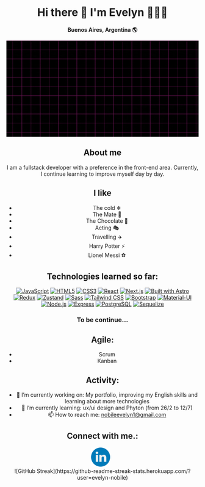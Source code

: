 <div style="text-align: center;">
  <h1>Hi there 👋 I'm Evelyn 👩🏻‍💻</h1>
  <p><strong>Buenos Aires, Argentina 🌎</strong></p>

  <img src="https://raw.githubusercontent.com/Evelyn-Nobile/Evelyn-Nobile/main/banner.gif" style="display: block; margin: auto;" />

  <h2>About me</h2>
  <p>I am a fullstack developer with a preference in the front-end area. Currently, I continue learning to improve myself day by day.</p>

  <h2>I like</h2>
  <ul>
    <li>The cold ❄</li>
    <li>The Mate 🧉</li>
    <li>The Chocolate 🍫</li>
    <li>Acting 🎭</li>
    <li>Travelling ✈️</li>
    <li>Harry Potter ⚡</li>
    <li>Lionel Messi ⚽</li>
  </ul>

<h2>Technologies learned so far:</h2>


[![JavaScript](https://img.shields.io/badge/JavaScript-FFD700?style=for-the-badge&logo=javascript&logoColor=white)](https://www.javascript.com/)
[![HTML5](https://img.shields.io/badge/HTML5-E34F26?style=for-the-badge&logo=html5&logoColor=white)](https://developer.mozilla.org/en-US/docs/Web/HTML)
[![CSS3](https://img.shields.io/badge/CSS3-1572B6?style=for-the-badge&logo=css3&logoColor=white)](https://developer.mozilla.org/en-US/docs/Web/CSS)
[![React](https://img.shields.io/badge/React-61DAFB?style=for-the-badge&logo=react&logoColor=white)](https://reactjs.org/)
[![Next.js](https://img.shields.io/badge/Next.js-000?style=for-the-badge&logo=next.js&logoColor=white)](https://nextjs.org/)
[![Built with Astro](https://img.shields.io/badge/Built_with-Astro-FF4081?logo=astro&style=for-the-badge)](https://astro.build)
[![Redux](https://img.shields.io/badge/Redux-764ABC?style=for-the-badge&logo=redux&logoColor=white)](https://redux.js.org/)
[![Zustand](https://img.shields.io/badge/Zustand-000?style=for-the-badge&logo=zustand&logoColor=white)](https://zustand.surge.sh/)
[![Sass](https://img.shields.io/badge/Sass-CC6699?style=for-the-badge&logo=sass&logoColor=white)](https://sass-lang.com/)
[![Tailwind CSS](https://img.shields.io/badge/Tailwind_CSS-38B2AC?style=for-the-badge&logo=tailwind-css&logoColor=white)](https://tailwindcss.com/)
[![Bootstrap](https://img.shields.io/badge/Bootstrap-5.3.0-563d7c?style=for-the-badge&logo=bootstrap&logoColor=white)](https://getbootstrap.com/)
[![Material-UI](https://img.shields.io/badge/Material--UI-0081CB?style=for-the-badge&logo=material-ui&logoColor=white)](https://material-ui.com/)
[![Node.js](https://img.shields.io/badge/Node.js-339933?style=for-the-badge&logo=node.js&logoColor=white)](https://nodejs.org/)
[![Express](https://img.shields.io/badge/Express-000?style=for-the-badge&logo=express&logoColor=white)](https://expressjs.com/)
[![PostgreSQL](https://img.shields.io/badge/PostgreSQL-336791?style=for-the-badge&logo=postgresql&logoColor=white)](https://www.postgresql.org/)
[![Sequelize](https://img.shields.io/badge/Sequelize-399AF3?style=for-the-badge&logo=sequelize&logoColor=white)](https://sequelize.org/)





<h3>To be continue...</h3>

<h2>Agile:</h2>
<ul>
  <li>Scrum</li>
  <li>Kanban</li>
</ul>

  <h2>Activity:</h2>
  <ul>
    <li>🔭 I’m currently working on: My portfolio, improving my English skills and learning about more technologies</li>
    <li>🌱 I’m currently learning: ux/ui design and Phyton (from 26/2 to 12/7)</li>
    <li>📫 How to reach me: <a href="mailto:nobileevelyn1@gmail.com">nobileevelyn1@gmail.com</a></li>
  </ul>
  
<h2>Connect with me.:</h2>
<div style="display: flex; justify-content: center; gap: 20px;">
  <a href="https://www.linkedin.com/in/evelyn-nobile/" target="_blank" style="text-decoration: none;">
    <img src="https://raw.githubusercontent.com/Evelyn-Nobile/Evelyn-Nobile/main/link.png" alt="LinkedIn" title="LinkedIn" style="width: 50px; height: 50px; margin-right: 10px;" />
  </a>
  
</div>
![GitHub Streak](https://github-readme-streak-stats.herokuapp.com/?user=evelyn-nobile)


     
  </div>


</div>



